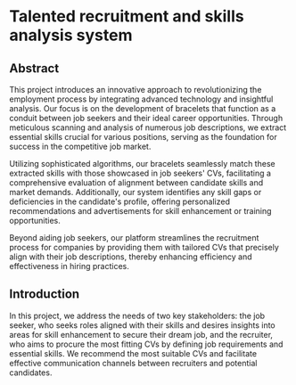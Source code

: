 # Talented recruitment and skills analysis system

## Abstract
This project introduces an innovative approach to revolutionizing the employment process by integrating advanced technology and insightful analysis. Our focus is on the development of bracelets that function as a conduit between job seekers and their ideal career opportunities. Through meticulous scanning and analysis of numerous job descriptions, we extract essential skills crucial for various positions, serving as the foundation for success in the competitive job market. 

Utilizing sophisticated algorithms, our bracelets seamlessly match these extracted skills with those showcased in job seekers' CVs, facilitating a comprehensive evaluation of alignment between candidate skills and market demands. Additionally, our system identifies any skill gaps or deficiencies in the candidate's profile, offering personalized recommendations and advertisements for skill enhancement or training opportunities. 

Beyond aiding job seekers, our platform streamlines the recruitment process for companies by providing them with tailored CVs that precisely align with their job descriptions, thereby enhancing efficiency and effectiveness in hiring practices.
 
##  Introduction
In this project, we address the needs of two key stakeholders: the job seeker, who seeks roles aligned with their skills and desires insights into areas for skill enhancement to secure their dream job, and the recruiter, who aims to procure the most fitting CVs by defining job requirements and essential skills. We recommend the most suitable CVs and facilitate effective communication channels between recruiters and potential candidates.
